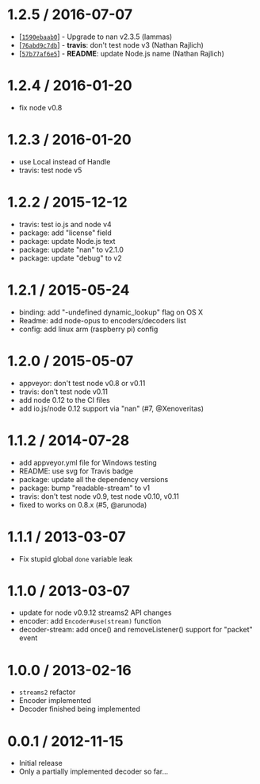 1.2.5 / 2016-07-07
==================

* [[`1590ebaab0`](https://github.com/TooTallNate/ogg/commit/1590ebaab0)] - Upgrade to nan v2.3.5 (lammas)
* [[`76abd9c7db`](https://github.com/TooTallNate/ogg/commit/76abd9c7db)] - **travis**: don't test node v3 (Nathan Rajlich)
* [[`57b77af6e5`](https://github.com/TooTallNate/ogg/commit/57b77af6e5)] - **README**: update Node.js name (Nathan Rajlich)

1.2.4 / 2016-01-20
==================

  * fix node v0.8

1.2.3 / 2016-01-20
==================

  * use Local instead of Handle
  * travis: test node v5

1.2.2 / 2015-12-12
==================

  * travis: test io.js and node v4
  * package: add "license" field
  * package: update Node.js text
  * package: update "nan" to v2.1.0
  * package: update "debug" to v2

1.2.1 / 2015-05-24
==================

  * binding: add "-undefined dynamic_lookup" flag on OS X
  * Readme: add node-opus to encoders/decoders list
  * config: add linux arm (raspberry pi) config

1.2.0 / 2015-05-07
==================

  * appveyor: don't test node v0.8 or v0.11
  * travis: don't test node v0.11
  * add node 0.12 to the CI files
  * add io.js/node 0.12 support via "nan" (#7, @Xenoveritas)

1.1.2 / 2014-07-28
==================

  * add appveyor.yml file for Windows testing
  * README: use svg for Travis badge
  * package: update all the dependency versions
  * package: bump "readable-stream" to v1
  * travis: don't test node v0.9, test node v0.10, v0.11
  * fixed to works on 0.8.x (#5, @arunoda)

1.1.1 / 2013-03-07
==================

  * Fix stupid global `done` variable leak

1.1.0 / 2013-03-07
==================

  * update for node v0.9.12 streams2 API changes
  * encoder: add `Encoder#use(stream)` function
  * decoder-stream: add once() and removeListener() support for "packet" event

1.0.0 / 2013-02-16
==================

  * `streams2` refactor
  * Encoder implemented
  * Decoder finished being implemented

0.0.1 / 2012-11-15
==================

  * Initial release
  * Only a partially implemented decoder so far...
